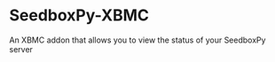 SeedboxPy-XBMC
==============

An XBMC addon that allows you to view the status of your SeedboxPy server
